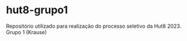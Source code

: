 # hut8-grupo1
Repositório utilizado para realização do processo seletivo da Hut8 2023. Grupo 1 (Krause)
